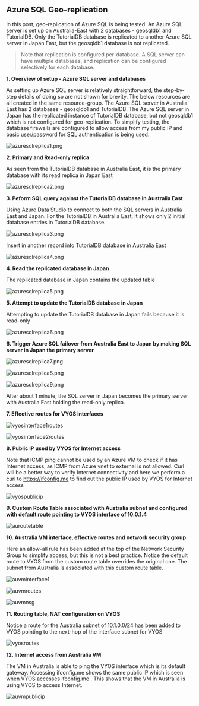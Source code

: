 ## Azure SQL Geo-replication

In this post, geo-replication of Azure SQL is being tested. An Azure SQL server is set up on Australia-East with 2 databases - geosqldb1 and TutorialDB. Only the TutorialDB database is replicated to another Azure SQL server in Japan East, but the geosqldb1 database is not replicated. 

> Note that replication is configured per-database. A SQL server can have multiple databases, and replication can be configured selectively for each database.


**1. Overview of setup - Azure SQL server and databases**

As setting up Azure SQL server is relatively straightforward, the step-by-step details of doing so are not shown for brevity. The below resources are all created in the same resource-group. The Azure SQL server in Australia East has 2 databases - geosqldb1 and TutorialDB. The Azure SQL server in Japan has the replicated instance of TutorialDB database, but not geosqldb1 which is not configured for geo-replication. To simplify testing, the database firewalls are configured to allow access from my public IP and basic user/password for SQL authentication is being used. 

![azuresqlreplica1.png](https://github.com/chianw/chianw/blob/main/azuresqlreplica1.png)

**2. Primary and Read-only replica**

As seen from the TutorialDB database in Australia East, it is the primary database with its read replica in Japan East

![azuresqlreplica2.png](https://github.com/chianw/chianw/blob/main/azuresqlreplica2.png)


**3. Peform SQL query against the TutorialDB database in Australia East**

Using Azure Data Studio to connect to both the SQL servers in Australia East and Japan. For the TutorialDB in Australia East, it shows only 2 initial database entries in TutorialDB database.

![azuresqlreplica3.png](https://github.com/chianw/chianw/blob/main/azuresqlreplica3.png)

Insert in another record into TutorialDB database in Australia East

![azuresqlreplica4.png](https://github.com/chianw/chianw/blob/main/azuresqlreplica4.png)


**4. Read the replicated database in Japan**

The replicated database in Japan contains the updated table

![azuresqlreplica5.png](https://github.com/chianw/chianw/blob/main/azuresqlreplica5.png)



**5. Attempt to update the TutorialDB database in Japan**

Attempting to update the TutorialDB database in Japan fails because it is read-only

![azuresqlreplica6.png](https://github.com/chianw/chianw/blob/main/azuresqlreplica6.png)


**6. Trigger Azure SQL failover from Australia East to Japan by making SQL server in Japan the primary server**  

![azuresqlreplica7.png](https://github.com/chianw/chianw/blob/main/azuresqlreplica7.png)

![azuresqlreplica8.png](https://github.com/chianw/chianw/blob/main/azuresqlreplica8.png)

![azuresqlreplica9.png](https://github.com/chianw/chianw/blob/main/azuresqlreplica9.png)

After about 1 minute, the SQL server in Japan becomes the primary server with Australia East holding the read-only replica.



**7. Effective routes for VYOS interfaces**  

![vyosinterface1routes](https://github.com/chianw/chianw/blob/main/vyosinterface1routes.png)

![vyosinterface2routes](https://github.com/chianw/chianw/blob/main/vyosinterface2routes.png)

**8. Public IP used by VYOS for Internet access**  

Note that ICMP ping cannot be used by an Azure VM to check if it has Internet access, as ICMP from Azure vnet to external is not allowed. Curl will be a better way to verify Internet connectivity and here we perform a curl to https://ifconfig.me to find out the public IP used by VYOS for Internet access

![vyospublicip](https://github.com/chianw/chianw/blob/main/vyospublicip.png)

**9. Custom Route Table associated with Australia subnet and configured with default route pointing to VYOS interface of 10.0.1.4** 

![auroutetable](https://github.com/chianw/chianw/blob/main/auroutetable.png)

**10. Australia VM interface, effective routes and network security group**  

Here an allow-all rule has been added at the top of the Network Security Group to simplify access, but this is not a best practice. Notice the default route to VYOS from the custom route table overrides the original one. The subnet from Australia is associated with this custom route table.

![auvminterface1](https://github.com/chianw/chianw/blob/main/auvminterface1.png)

![auvmroutes](https://github.com/chianw/chianw/blob/main/auvmroutes.png)

![auvmnsg](https://github.com/chianw/chianw/blob/main/auvmnsg.png)


**11. Routing table, NAT configuration on VYOS**  

Notice a route for the Australia subnet of 10.1.0.0/24 has been added to VYOS pointing to the next-hop of the interface subnet for VYOS

![vyosroutes](https://github.com/chianw/chianw/blob/main/vyosroutes.png)


**12. Internet access from Australia VM**  

The VM in Australia is able to ping the VYOS interface which is its default gateway. Accessing ifconfig.me shows the same public IP which is seen when VYOS accesses ifconfig.me . This shows that the VM in Australia is using VYOS to access Internet.

![auvmpublicip](https://github.com/chianw/chianw/blob/main/auvmpublicip.png)


